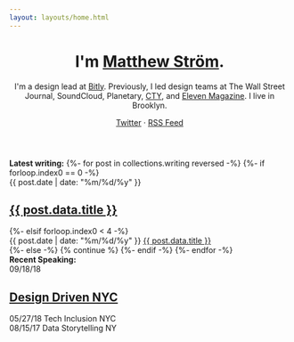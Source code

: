 ```yaml
---
layout: layouts/home.html
---
```


<header class="h-card l--mar-top-m">
    <div class="l--space-compact">
        <h1 class="t--size-xl t--family-serif t--leading-small t--tracking-tight t--weight-bold">
            I'm <a href="https://matthewstrom.com" class="u-url" rel="me">Matthew Ström</a>.
        </h1>
        <p>
            I'm a design lead at <a href="https://bit.ly" target="_blank">Bitly</a>. Previously, I led design teams at The Wall Street Journal, SoundCloud, Planetary, <a href="/projects/cty">CTY</a>, and <a href="/projects/eleven">Eleven Magazine</a>. I live in Brooklyn.
        </p>
    </div>
    <div>
        <a href="https://twitter.com/ilikescience" rel="me" target="_blank">Twitter</a> · <a href="/feed.xml" rel="me">RSS Feed</a>
    </div>
</header>

<div class="posts l--space-flush l--mar-top-m">
<strong>Latest writing:</strong>
{%- for post in collections.writing reversed -%}
    {%- if forloop.index0 == 0 -%}
    <div class="post l--mar-top-s l--mar-btm-s">
        <div class="c--gray t--numbers-tabular">{{ post.date | date: "%m/%d/%y" }}</div>
        <h2>
            <a href="{{ post.url }}"> 
                {{ post.data.title }} 
            </a>
        </h2>
    </div>
    {%- elsif forloop.index0 < 4 -%}
    <div class="post">
        <span class="c--gray l--mar-right-s t--numbers-tabular">{{ post.date | date: "%m/%d/%y" }}</span>
        <span>
            <a href="{{ post.url }}"> 
                {{ post.data.title }} 
            </a>
        </span>
    </div>
    {%- else -%}
    {% continue %}
    {%- endif -%}
{%- endfor -%}
</div>


<div class="post l--space-flush l--mar-top-m">
    <strong>Recent Speaking:</strong>
    <div class="post l--mar-top-s l--mar-btm-s">
        <div class="c--gray l--mar-right-s t--numbers-tabular">09/18/18</div>  
        <h2><a rel="noopener" target="_blank" href="https://www.youtube.com/watch?v=Av8GXFcqOqc">Design Driven NYC</a> </h2>
    </div>
    <div class="post">
        <span class="c--gray l--mar-right-s t--numbers-tabular">05/27/18</span>
        <span>Tech Inclusion NYC</span>
    </div>
    <div class="post">
        <span class="c--gray l--mar-right-s t--numbers-tabular">08/15/17</span>
        <span>Data Storytelling NY</span>
    </div>
</div>